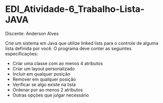 # EDI_Atividade-6_Trabalho-Lista-JAVA

Discente: Anderson Alves

Crie um sistema em Java que utilize linked lists para o controle de alguma lista definida por você. O programa deve conter as seguintes especificações:
 
- Criar uma classe com ao menos 4 atributos
- Criar um layout personalizado
- Incluir em qualquer posição
- Remover em qualquer posição 
- Verificar se algo existe na lista
- Ordenar por ao menos 2 atributos
- Outras opções que julgar necessário     

